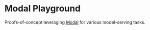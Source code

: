 # Modal Playground

Proofs-of-concept leveraging [Modal](https://modal.com/) for various
model-serving tasks.

